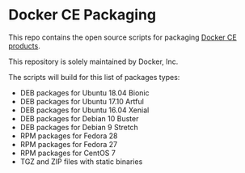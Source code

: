 # Docker CE Packaging

This repo contains the open source scripts for packaging
[Docker CE products](https://store.docker.com/search?offering=community&q=&type=edition).

This repository is solely maintained by Docker, Inc.

The scripts will build for this list of packages types:

* DEB packages for Ubuntu 18.04 Bionic
* DEB packages for Ubuntu 17.10 Artful
* DEB packages for Ubuntu 16.04 Xenial
* DEB packages for Debian 10 Buster
* DEB packages for Debian 9 Stretch
* RPM packages for Fedora 28
* RPM packages for Fedora 27
* RPM packages for CentOS 7
* TGZ and ZIP files with static binaries

